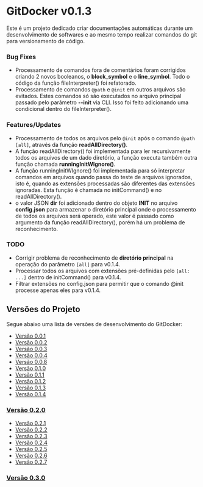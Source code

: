 <a name="title"></a>
# GitDocker v0.1.3

Este é um projeto dedicado criar documentações automáticas durante um desenvolvimento de softwares e ao mesmo tempo realizar comandos do git para versionamento de código.

### Bug Fixes

* Processamento de comandos fora de comentários foram corrigidos criando 2 novos booleanos, o **block_symbol** e o **line_symbol**. Todo o código da função fileInterpreter() foi refatorado.
* Processamento de comandos `@path` e `@init` em outros arquivos são evitados. Estes comandos só são executados no arquivo principal passado pelo parâmetro **--init** via CLI. Isso foi feito adicionando uma condicional dentro do fileInterpreter().

### Features/Updates

* Processamento de todos os arquivos pelo `@init` após o comando `@path [all]`, através da função **readAllDirectory()**.
* A função readAllDirectory() foi implementada para ler recursivamente todos os arquivos de um dado diretório, a função executa também outra função chamada **runningInitWIgnore()**.
* A função runningInitWIgnore() foi implementada para só interpretar comandos em arquivos quando passa do teste de arquivos ignorados, isto é, quando as extensões processadas são diferentes das extensões ignoradas. Esta função é chamada no initCommand() e no readAllDirectory().
* o valor JSON **dir** foi adicionado dentro do objeto **INIT** no arquivo **config.json** para armazenar o diretório principal onde o processamento de todos os arquivos será operado, este valor é passado como argumento da função readAllDirectory(), porém há um problema de reconhecimento.


### TODO

* Corrigir problema de reconhecimento de **diretório principal** na operação do parâmetro `[all]` para v0.1.4.
* Processar todos os arquivos com extensões pré-definidas pelo `[all: ...]` dentro de initCommand() para v0.1.4.
* Filtrar extensões no config.json para permitir que o comando @init processe apenas eles para v0.1.4.

## Versões do Projeto

Segue abaixo uma lista de versões de desenvolvimento do GitDocker:

* <a href="https://github.com/FrancisBFTC/gitdocker/tree/gitdocker-v0.0.1#title"> Versão 0.0.1 </a>
* <a href="https://github.com/FrancisBFTC/gitdocker/tree/gitdocker-v0.0.2#title"> Versão 0.0.2 </a>
* <a href="https://github.com/FrancisBFTC/gitdocker/tree/gitdocker-v0.0.3#title"> Versão 0.0.3 </a>
* <a href="https://github.com/FrancisBFTC/gitdocker/tree/gitdocker-v0.0.4#title"> Versão 0.0.4 </a>
* <a href="https://github.com/FrancisBFTC/gitdocker/tree/gitdocker-v0.0.8#title"> Versão 0.0.8 </a>
* <a href="https://github.com/FrancisBFTC/gitdocker/tree/gitdocker-v0.1.0#title"> Versão 0.1.0 </a>
* <a href="https://github.com/FrancisBFTC/gitdocker/tree/gitdocker-v0.1.1#title"> Versão 0.1.1 </a>
* <a href="https://github.com/FrancisBFTC/gitdocker/tree/gitdocker-v0.1.2#title"> Versão 0.1.2 </a>
* <a href="https://github.com/FrancisBFTC/gitdocker/tree/gitdocker-v0.1.3#title"> Versão 0.1.3 </a>
* <a href="https://github.com/FrancisBFTC/gitdocker/tree/gitdocker-v0.1.4#title"> Versão 0.1.4 </a>

### <a href="https://github.com/FrancisBFTC/gitdocker/tree/gitdocker-v0.2.0#title"> Versão 0.2.0 </a>

* <a href="https://github.com/FrancisBFTC/gitdocker/tree/gitdocker-v0.2.1#title"> Versão 0.2.1 </a>
* <a href="https://github.com/FrancisBFTC/gitdocker/tree/gitdocker-v0.2.2#title"> Versão 0.2.2 </a>
* <a href="https://github.com/FrancisBFTC/gitdocker/tree/gitdocker-v0.2.3#title"> Versão 0.2.3 </a>
* <a href="https://github.com/FrancisBFTC/gitdocker/tree/gitdocker-v0.2.4#title"> Versão 0.2.4 </a>
* <a href="https://github.com/FrancisBFTC/gitdocker/tree/gitdocker-v0.2.5#title"> Versão 0.2.5 </a>
* <a href="https://github.com/FrancisBFTC/gitdocker/tree/gitdocker-v0.2.6#title"> Versão 0.2.6 </a>
* <a href="https://github.com/FrancisBFTC/gitdocker/tree/gitdocker-v0.2.7#title"> Versão 0.2.7 </a>

### <a href="https://github.com/FrancisBFTC/gitdocker/tree/gitdocker-v0.3.0#title"> Versão 0.3.0 </a>

